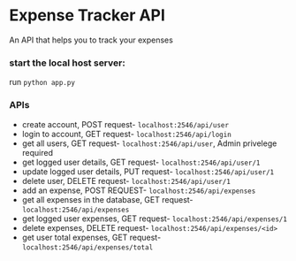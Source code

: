 # Expense Tracker API

An API that helps you to track your expenses


### start the local host server:
run `python app.py`


### APIs
- create account, POST request- `localhost:2546/api/user`
- login to account, GET request- `localhost:2546/api/login`
- get all users, GET request-  `localhost:2546/api/user`, Admin privelege required
- get logged user details, GET request- `localhost:2546/api/user/1`
- update logged user details, PUT request- `localhost:2546/api/user/1`
- delete user, DELETE request- `localhost:2546/api/user/1`
- add an expense, POST REQUEST- `localhost:2546/api/expenses`
- get all expenses in the database, GET request- `localhost:2546/api/expenses`
- get logged user expenses, GET request- `localhost:2546/api/expenses/1`
- delete expenses, DELETE request- `localhost:2546/api/expenses/<id>`
- get user total expenses, GET request- `localhost:2546/api/expenses/total`
